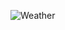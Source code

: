 ![Weather](https://github.com/sonamyadav6942/Weather-App/assets/106435692/ce0e0889-7a5e-4414-9e17-86f031d9b05f)
